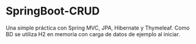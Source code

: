 # SpringBoot-CRUD
Una simple práctica con Spring MVC, JPA, Hibernate y Thymeleaf.
Como BD se utiliza H2 en memoria con carga de datos de ejemplo al iniciar.
